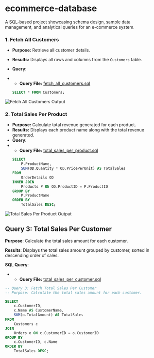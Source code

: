 # ecommerce-database
A SQL-based project showcasing schema design, sample data management, and analytical queries for an e-commerce system.
### 1. Fetch All Customers
- **Purpose:** Retrieve all customer details.
- **Results:** Displays all rows and columns from the `Customers` table.
- **Query:**
- - **Query File:** [fetch_all_customers.sql](queries/fetch_all_customers.sql)

  ```sql
  SELECT * FROM Customers;
 ![Fetch All Customers Output](assets/fetch_all_customers_output..png)
### 2. Total Sales Per Product
- **Purpose:** Calculate total revenue generated for each product.
- **Results:** Displays each product name along with the total revenue generated.
- **Query:**
- - **Query File:** [total_sales_per_product.sql](queries/total_sales_per_product.sql)
  ```sql
  SELECT 
      P.ProductName, 
      SUM(OD.Quantity * OD.PricePerUnit) AS TotalSales
  FROM 
      OrderDetails OD
  INNER JOIN 
      Products P ON OD.ProductID = P.ProductID
  GROUP BY 
      P.ProductName
  ORDER BY 
      TotalSales DESC;
 ![Total Sales Per Product Output](assets/total_sales_per_product_output.png)
 ## Query 3: Total Sales Per Customer

**Purpose**: Calculate the total sales amount for each customer.

**Results**: Displays the total sales amount grouped by customer, sorted in descending order of sales.

**SQL Query**:
- - **Query File:** [total_sales_per_customer.sql](queries/total_sales_per_customer.sql)
```sql
-- Query 3: Fetch Total Sales Per Customer
-- Purpose: Calculate the total sales amount for each customer.

SELECT 
    c.CustomerID,
    c.Name AS CustomerName,
    SUM(o.TotalAmount) AS TotalSales
FROM 
    Customers c
JOIN 
    Orders o ON c.CustomerID = o.CustomerID
GROUP BY 
    c.CustomerID, c.Name
ORDER BY 
    TotalSales DESC;












  
  


